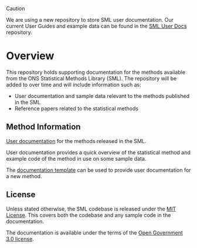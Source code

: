 > [!CAUTION]  
> We are using a new repository to store SML user documentation. 
> Our current User Guides and example data can be found in the [SML User Docs](https://github.com/ONSdigital/sml-user-docs) repository.


# Overview

This repository holds supporting documentation for the methods available from the ONS Statistical Methods Library (SML). The repository will be added to over time and will include information such as:

* User documentation and sample data relevant to the methods published in the SML
* Reference papers related to the statistical methods
## Method Information

[User documentation](https://github.com/ONSdigital/sml-supporting-info/tree/main/method-info) for the methods released in the SML.  

User documentation provides a quick overview of the statistical method and example code of the method in use on some sample data.

The [documentation template](https://github.com/ONSdigital/sml-supporting-info/blob/main/method-info/method_user_note_template.md) can be used to provide user documentation for a new method.

## License
Unless stated otherwise, the SML codebase is released under the [MIT License](https://github.com/ONSdigital/sml-python-small/blob/main/LICENSE). This covers both the codebase and any sample code in the documentation.

The documentation is available under the terms of the [Open Government 3.0 license](https://github.com/ONSdigital/sml-supporting-info/blob/main/LICENSE).
